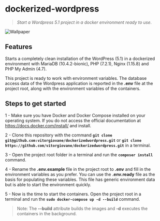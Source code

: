 # dockerized-wordpress
> *Start a Wordpress 5.1 project in a docker environment ready to use*.
  
![Wallpaper](https://user-images.githubusercontent.com/5404361/53292329-9f182c00-379f-11e9-9b19-f601ba5c5768.png)

## Features
Starts a completely clean installation of the WordPress (5.1) in a dockerized environment with MariaDB (10.4.2-bionic), PHP (7.2.1), Nginx (1.15.8) and PHP My Admin (4.7).

This project is ready to work with environment variables. The database access data of the Wordpress application is reported in the **.env** file at the project root, along with the environment variables of the containers.
  
## Steps to get started
1 - Make sure you have Docker and Docker Compose installed on your operating system. If you do not access the official documentation at https://docs.docker.com/install/ and install.

2 - Clone this repository with the command **`git clone git@github.com:vitorgiovane/dockerizedwordpress.git`** or **`git clone https://github.com/vitorgiovane/dockerizedwordpress.git`** in a terminal.

3 - Open the project root folder in a terminal and run the **`composer install`** command.

4 - Rename the **.env.example** file in the project root to **.env** and fill in the environment variables as you prefer. You can use the **.env.ready** file as the basis for populating these variables. This file has generic environment data but is able to start the environment quickly.

5 - Now is the time to start the containers. Open the project root in a terminal and run the **`sudo docker-compose up -d --build`** command.

> Note: The **--build** attribute builds the images and **-d** executes the containers in the background.
